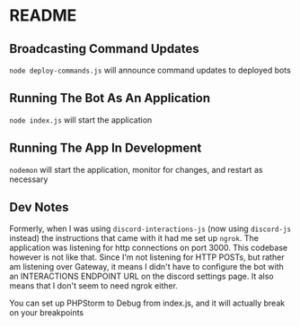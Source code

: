 # README

## Broadcasting Command Updates
```node deploy-commands.js``` will announce command updates to deployed bots

## Running The Bot As An Application
```node index.js``` will start the application

## Running The App In Development
```nodemon``` will start the application, monitor for changes, and restart as necessary

## Dev Notes
Formerly, when I was using `discord-interactions-js` (now using `discord-js` instead) the instructions that came with it had me set up `ngrok`.  The application was listening for http connections on port 3000.
This codebase however is not like that.  Since I'm not listening for HTTP POSTs, but rather am listening over Gateway, it means I didn't have to configure the bot with an INTERACTIONS ENDPOINT URL on the discord settings page.
It also means that I don't seem to need ngrok either.

You can set up PHPStorm to Debug from index.js, and it will actually break on your breakpoints